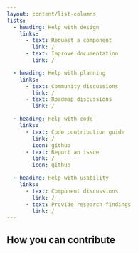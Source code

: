 ```yaml
---
layout: content/list-columns
lists:
  - heading: Help with design
    links:
      - text: Request a component
        link: /
      - text: Improve documentation
        link: /

  - heading: Help with planning
    links:
      - text: Community discussions
        link: /
      - text: Roadmap discussions
        link: /

  - heading: Help with code
    links:
      - text: Code contribution guide
        link: /
        icon: github
      - text: Report an issue
        link: /
        icon: github

  - heading: Help with usability
    links:
      - text: Component discussions
        link: /
      - text: Provide research findings
        link: /
---
```


## How you can contribute
